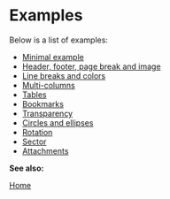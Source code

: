 # Examples

Below is a list of examples:

- [Minimal example](tuto_1.md)
- [Header, footer, page break and image](tuto_2.md)
- [Line breaks and colors](tuto_3.md)
- [Multi-columns](tuto_4.md)
- [Tables](tuto_5.md)
- [Bookmarks](tuto_6.md)
- [Transparency](tuto_7.md)
- [Circles and ellipses](tuto_8.md)
- [Rotation](tuto_9.md)
- [Sector](tuto_10.md)
- [Attachments](tuto_11.md)

**See also:**

[Home](../README.md)
